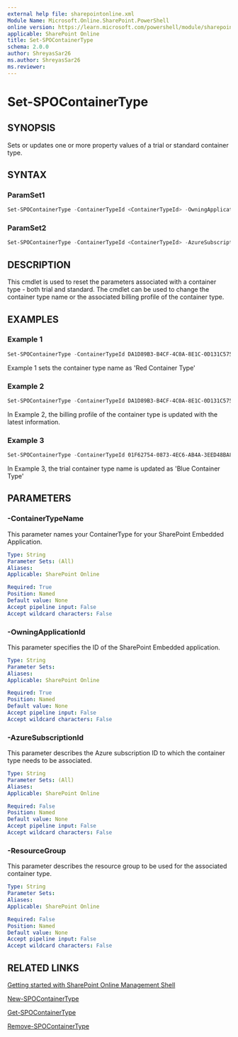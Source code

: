 ```yaml
---
external help file: sharepointonline.xml
Module Name: Microsoft.Online.SharePoint.PowerShell
online version: https://learn.microsoft.com/powershell/module/sharepoint-online/set-spocontainertype
applicable: SharePoint Online
title: Set-SPOContainerType
schema: 2.0.0
author: ShreyasSar26
ms.author: ShreyasSar26
ms.reviewer:
---
```

 
# Set-SPOContainerType
 
## SYNOPSIS
 
Sets or updates one or more property values of a trial or standard container type.
 
## SYNTAX
 
### ParamSet1
 
```powershell
Set-SPOContainerType -ContainerTypeId <ContainerTypeId> -OwningApplicationId <OwningApplicationId> -ContainerTypeName <ContainerTypeName>
```
### ParamSet2
```powershell
Set-SPOContainerType -ContainerTypeId <ContainerTypeId> -AzureSubscriptionId <AzureSubscriptionId> -ResourceGroup <ResourceGroup>
```
 
## DESCRIPTION
This cmdlet is used to reset the parameters associated with a container type - both trial and standard. The cmdlet can be used to change the container type name or the associated billing profile of the container type.
## EXAMPLES
 
### Example 1
 
```powershell
Set-SPOContainerType -ContainerTypeId DA1D89B3-B4CF-4C0A-8E1C-0D131C57544F -OwningApplicationId 12A9D93C-18D7-46A0-B43E-28D20ADDD56A - ContainerTypeName 'Red Container Type' 
```
 
Example 1 sets the container type name as 'Red Container Type'

 
### Example 2
 
```powershell
Set-SPOContainerType -ContainerTypeId DA1D89B3-B4CF-4C0A-8E1C-0D131C57544F –Azure Subscription 01F62754-0873-4EC6-AB4A-3EED48BA8BE7 -ResourceGroup RG200
```
 
In Example 2, the billing profile of the container type is updated with the latest information.

### Example 3
 
```powershell
Set-SPOContainerType -ContainerTypeId 01F62754-0873-4EC6-AB4A-3EED48BA8BE7 -OwningApplicationId 994B9586-253E-4A77-B51 - ContainerTypeName 'Blue Container Type' 
```
In Example 3, the trial container type name is updated as 'Blue Container Type' 


 
## PARAMETERS
 

### -ContainerTypeName

This parameter names your ContainerType for your SharePoint Embedded Application.

```yaml
Type: String
Parameter Sets: (All)
Aliases:
Applicable: SharePoint Online

Required: True
Position: Named
Default value: None
Accept pipeline input: False
Accept wildcard characters: False
```

### -OwningApplicationId

This parameter specifies the ID of the SharePoint Embedded application.  

```yaml
Type: String
Parameter Sets: 
Aliases:
Applicable: SharePoint Online

Required: True
Position: Named
Default value: None
Accept pipeline input: False
Accept wildcard characters: False
```

### -AzureSubscriptionId

This parameter describes the Azure subscription ID to which the container type needs to be associated.

```yaml
Type: String
Parameter Sets: (All)
Aliases:
Applicable: SharePoint Online

Required: False
Position: Named
Default value: None
Accept pipeline input: False
Accept wildcard characters: False
```


### -ResourceGroup

This parameter describes the resource group to be used for the associated container type.

```yaml
Type: String
Parameter Sets: 
Aliases:
Applicable: SharePoint Online

Required: False
Position: Named
Default value: None
Accept pipeline input: False
Accept wildcard characters: False
```
## RELATED LINKS

[Getting started with SharePoint Online Management Shell](/powershell/sharepoint/sharepoint-online/connect-sharepoint-online)

[New-SPOContainerType](sharepoint/sharepoint-ps/sharepoint-online/New-SPOContainerType.md)

[Get-SPOContainerType](sharepoint/sharepoint-ps/sharepoint-online/Get-SPOContainerType.md)

[Remove-SPOContainerType](sharepoint/sharepoint-ps/sharepoint-online/Remove-SPOContainerType.md)
